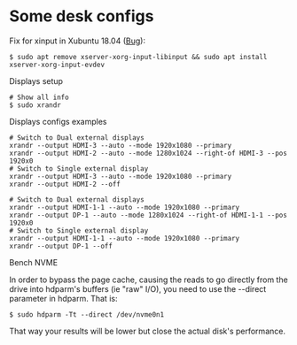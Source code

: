 # Some desk configs


Fix for xinput in Xubuntu 18.04 ([Bug](https://bugs.launchpad.net/ubuntu/+source/xfce4-settings/+bug/1758023)):

    $ sudo apt remove xserver-xorg-input-libinput && sudo apt install xserver-xorg-input-evdev


Displays setup

    # Show all info
    $ sudo xrandr

Displays configs examples

    # Switch to Dual external displays
    xrandr --output HDMI-3 --auto --mode 1920x1080 --primary
    xrandr --output HDMI-2 --auto --mode 1280x1024 --right-of HDMI-3 --pos 1920x0 
    # Switch to Single external display
    xrandr --output HDMI-3 --auto --mode 1920x1080 --primary
    xrandr --output HDMI-2 --off
    
    # Switch to Dual external displays
    xrandr --output HDMI-1-1 --auto --mode 1920x1080 --primary
    xrandr --output DP-1 --auto --mode 1280x1024 --right-of HDMI-1-1 --pos 1920x0
    # Switch to Single external display
    xrandr --output HDMI-1-1 --auto --mode 1920x1080 --primary
    xrandr --output DP-1 --off


Bench NVME

In order to bypass the page cache, causing the reads to go directly from the drive into hdparm's buffers (ie "raw" I/O), you need to use the --direct parameter in hdparm. That is:

    $ sudo hdparm -Tt --direct /dev/nvme0n1

That way your results will be lower but close the actual disk's performance.